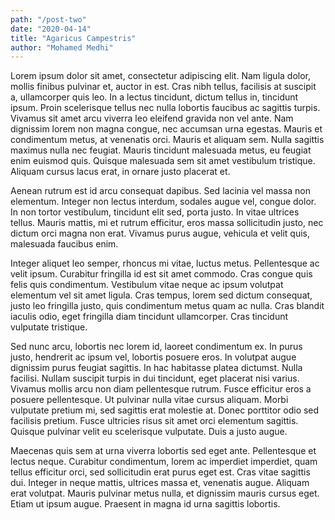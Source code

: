 ```yaml
---
path: "/post-two"
date: "2020-04-14"
title: "Agaricus Campestris"
author: "Mohamed Medhi"
---
```


Lorem ipsum dolor sit amet, consectetur adipiscing elit. Nam ligula dolor, mollis finibus pulvinar et, auctor in est. Cras nibh tellus, facilisis at suscipit a, ullamcorper quis leo. In a lectus tincidunt, dictum tellus in, tincidunt ipsum. Proin scelerisque tellus nec nulla lobortis faucibus ac sagittis turpis. Vivamus sit amet arcu viverra leo eleifend gravida non vel ante. Nam dignissim lorem non magna congue, nec accumsan urna egestas. Mauris et condimentum metus, at venenatis orci. Mauris et aliquam sem. Nulla sagittis maximus nulla nec feugiat. Mauris tincidunt malesuada metus, eu feugiat enim euismod quis. Quisque malesuada sem sit amet vestibulum tristique. Aliquam cursus lacus erat, in ornare justo placerat et.

Aenean rutrum est id arcu consequat dapibus. Sed lacinia vel massa non elementum. Integer non lectus interdum, sodales augue vel, congue dolor. In non tortor vestibulum, tincidunt elit sed, porta justo. In vitae ultrices tellus. Mauris mattis, mi et rutrum efficitur, eros massa sollicitudin justo, nec dictum orci magna non erat. Vivamus purus augue, vehicula et velit quis, malesuada faucibus enim.

Integer aliquet leo semper, rhoncus mi vitae, luctus metus. Pellentesque ac velit ipsum. Curabitur fringilla id est sit amet commodo. Cras congue quis felis quis condimentum. Vestibulum vitae neque ac ipsum volutpat elementum vel sit amet ligula. Cras tempus, lorem sed dictum consequat, justo leo fringilla justo, quis condimentum metus quam ac nulla. Cras blandit iaculis odio, eget fringilla diam tincidunt ullamcorper. Cras tincidunt vulputate tristique.

Sed nunc arcu, lobortis nec lorem id, laoreet condimentum ex. In purus justo, hendrerit ac ipsum vel, lobortis posuere eros. In volutpat augue dignissim purus feugiat sagittis. In hac habitasse platea dictumst. Nulla facilisi. Nullam suscipit turpis in dui tincidunt, eget placerat nisi varius. Vivamus mollis arcu non diam pellentesque rutrum. Fusce efficitur eros a posuere pellentesque. Ut pulvinar nulla vitae cursus aliquam. Morbi vulputate pretium mi, sed sagittis erat molestie at. Donec porttitor odio sed facilisis pretium. Fusce ultricies risus sit amet orci elementum sagittis. Quisque pulvinar velit eu scelerisque vulputate. Duis a justo augue.

Maecenas quis sem at urna viverra lobortis sed eget ante. Pellentesque et lectus neque. Curabitur condimentum, lorem ac imperdiet imperdiet, quam tellus efficitur orci, sed sollicitudin erat purus eget est. Cras vitae sagittis dui. Integer in neque mattis, ultrices massa et, venenatis augue. Aliquam erat volutpat. Mauris pulvinar metus nulla, et dignissim mauris cursus eget. Etiam ut ipsum augue. Praesent in magna id urna sagittis lobortis.
